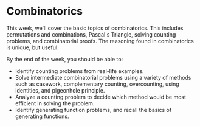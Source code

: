 # Combinatorics

This week, we'll cover the basic topics of combinatorics. This includes permutations and combinations, Pascal's Triangle, solving counting problems, and combinatorial proofs. The reasoning found in combinatorics is unique, but useful.

By the end of the week, you should be able to:

- Identify counting problems from real-life examples.
- Solve intermediate combinatorial problems using a variety of methods such as casework, complementary counting, overcounting, using identities, and pigeonhole principle.
- Analyze a counting problem to decide which method would be most efficient in solving the problem.
- Identify generating function problems, and recall the basics of generating functions.